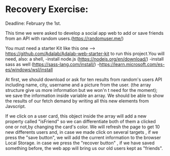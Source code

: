 
# Recovery Exercise:

Deadline: February the 1st.

This time we were asked to develop a social app web to add or save friends from an API with random users.(https://randomuser.me/)

You must need a starter Kit like this one --> https://github.com/Adalab/Adalab-web-starter-kit to run this project.You will need, also:
a shell, 
-install node.js (https://nodejs.org/en/download/)
-install sass as well (https://sass-lang.com/install/)
-https://learn.microsoft.com/es-es/windows/wsl/install

At first, we should download or ask for ten results from random's users API including name, city, username and a picture from the user.
(the array structure give us more information but we won'n t need for the moment); we save the information inside  variable an array.
We should be able to show the results of our fetch demand by writing all this new elements from Javscript.

If we click on a user card, this object inside the array will add a new property called "isFriend" so we can differentiate both of them a clicked one or not,by changing the card's color.
We will refresh the page to get 10 new differents users and, in case we made click on several targets , if we press the "save button", we will add the current information to the browser Local Storage.
in case we press the "recover button" , if we have saved something before, the web app will bring us our old users kept as "friends". 


